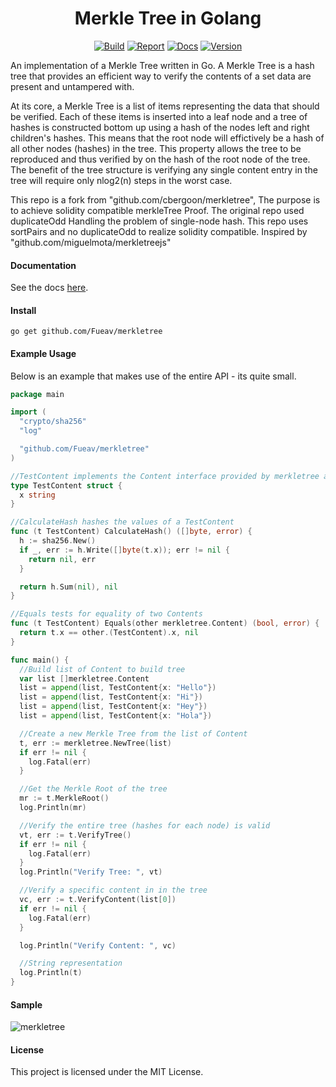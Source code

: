 <h1 align="center">Merkle Tree in Golang</h1>
<p align="center">
<a href="https://travis-ci.org/cbergoon/merkletree"><img src="https://travis-ci.org/cbergoon/merkletree.svg?branch=master" alt="Build"></a>
<a href="https://goreportcard.com/report/github.com/cbergoon/merkletree"><img src="https://goreportcard.com/badge/github.com/cbergoon/merkletree?1=1" alt="Report"></a>
<a href="https://godoc.org/github.com/cbergoon/merkletree"><img src="https://img.shields.io/badge/godoc-reference-brightgreen.svg" alt="Docs"></a>
<a href="#"><img src="https://img.shields.io/badge/version-0.1.0-brightgreen.svg" alt="Version"></a>
</p>

An implementation of a Merkle Tree written in Go. A Merkle Tree is a hash tree that provides an efficient way to verify
the contents of a set data are present and untampered with.

At its core, a Merkle Tree is a list of items representing the data that should be verified. Each of these items
is inserted into a leaf node and a tree of hashes is constructed bottom up using a hash of the nodes left and
right children's hashes. This means that the root node will effictively be a hash of all other nodes (hashes) in
the tree. This property allows the tree to be reproduced and thus verified by on the hash of the root node
of the tree. The benefit of the tree structure is verifying any single content entry in the tree will require only
nlog2(n) steps in the worst case.

This repo is a fork from "github.com/cbergoon/merkletree", The purpose is to achieve solidity compatible merkleTree Proof.
The original repo used duplicateOdd  Handling the problem of single-node hash. This repo uses sortPairs and no duplicateOdd to realize solidity compatible.
Inspired by "github.com/miguelmota/merkletreejs"

#### Documentation 

See the docs [here](https://godoc.org/github.com/Fueav/merkletree).

#### Install
```
go get github.com/Fueav/merkletree
```

#### Example Usage
Below is an example that makes use of the entire API - its quite small.
```go
package main

import (
  "crypto/sha256"
  "log"

  "github.com/Fueav/merkletree"
)

//TestContent implements the Content interface provided by merkletree and represents the content stored in the tree.
type TestContent struct {
  x string
}

//CalculateHash hashes the values of a TestContent
func (t TestContent) CalculateHash() ([]byte, error) {
  h := sha256.New()
  if _, err := h.Write([]byte(t.x)); err != nil {
    return nil, err
  }

  return h.Sum(nil), nil
}

//Equals tests for equality of two Contents
func (t TestContent) Equals(other merkletree.Content) (bool, error) {
  return t.x == other.(TestContent).x, nil
}

func main() {
  //Build list of Content to build tree
  var list []merkletree.Content
  list = append(list, TestContent{x: "Hello"})
  list = append(list, TestContent{x: "Hi"})
  list = append(list, TestContent{x: "Hey"})
  list = append(list, TestContent{x: "Hola"})

  //Create a new Merkle Tree from the list of Content
  t, err := merkletree.NewTree(list)
  if err != nil {
    log.Fatal(err)
  }

  //Get the Merkle Root of the tree
  mr := t.MerkleRoot()
  log.Println(mr)

  //Verify the entire tree (hashes for each node) is valid
  vt, err := t.VerifyTree()
  if err != nil {
    log.Fatal(err)
  }
  log.Println("Verify Tree: ", vt)

  //Verify a specific content in in the tree
  vc, err := t.VerifyContent(list[0])
  if err != nil {
    log.Fatal(err)
  }

  log.Println("Verify Content: ", vc)

  //String representation
  log.Println(t)
}

```
#### Sample
![merkletree](merkle_tree.png)


#### License
This project is licensed under the MIT License.

